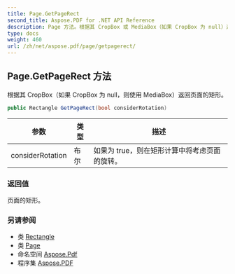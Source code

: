 ```yaml
---
title: Page.GetPageRect
second_title: Aspose.PDF for .NET API Reference
description: Page 方法。根据其 CropBox 或 MediaBox（如果 CropBox 为 null）返回页面的矩形。
type: docs
weight: 460
url: /zh/net/aspose.pdf/page/getpagerect/
---
```

## Page.GetPageRect 方法

根据其 CropBox（如果 CropBox 为 null，则使用 MediaBox）返回页面的矩形。

```csharp
public Rectangle GetPageRect(bool considerRotation)
```

| 参数 | 类型 | 描述 |
| --- | --- | --- |
| considerRotation | 布尔 | 如果为 true，则在矩形计算中将考虑页面的旋转。 |

### 返回值

页面的矩形。

### 另请参阅

* 类 [Rectangle](../../rectangle/)
* 类 [Page](../)
* 命名空间 [Aspose.Pdf](../../../aspose.pdf/)
* 程序集 [Aspose.PDF](../../../)